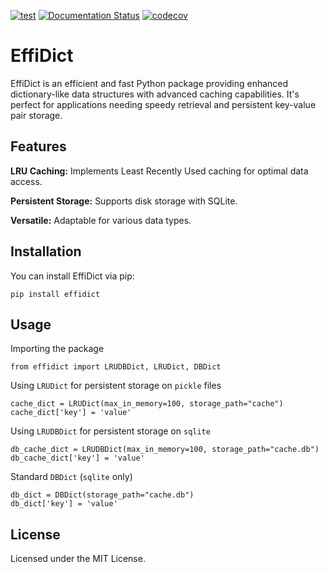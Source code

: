 [![test](https://github.com/HelmholtzAI-Consultants-Munich/EffiDict/actions/workflows/test.yml/badge.svg)](https://github.com/HelmholtzAI-Consultants-Munich/Effidict/actions/workflows/test.yml)
[![Documentation Status](https://readthedocs.org/projects/effidict/badge/?version=latest)](https://effidict.readthedocs.io/en/latest/?badge=latest)
[![codecov](https://codecov.io/gh/HelmholtzAI-Consultants-Munich/EffiDict/branch/main/graph/badge.svg)](https://codecov.io/gh/HelmholtzAI-Consultants-Munich/EffiDict)


# EffiDict
EffiDict is an efficient and fast Python package providing enhanced dictionary-like data structures with advanced caching capabilities. It's perfect for applications needing speedy retrieval and persistent key-value pair storage.

## Features
**LRU Caching:** Implements Least Recently Used caching for optimal data access.

**Persistent Storage:** Supports disk storage with SQLite.

**Versatile:** Adaptable for various data types.

## Installation
You can install EffiDict via pip:

```
pip install effidict
```

## Usage
Importing the package
```
from effidict import LRUDBDict, LRUDict, DBDict
```

Using `LRUDict` for persistent storage on `pickle` files
```
cache_dict = LRUDict(max_in_memory=100, storage_path="cache")
cache_dict['key'] = 'value'
```

Using `LRUDBDict` for persistent storage on `sqlite`
```
db_cache_dict = LRUDBDict(max_in_memory=100, storage_path="cache.db")
db_cache_dict['key'] = 'value'
```
Standard `DBDict` (`sqlite` only)
```
db_dict = DBDict(storage_path="cache.db")
db_dict['key'] = 'value'
```

## License
Licensed under the MIT License.
